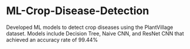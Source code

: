 # ML-Crop-Disease-Detection
Developed ML models to detect crop diseases using the PlantVillage dataset. Models include Decision Tree, Naive CNN, and ResNet CNN that achieved an accuracy rate of 99.44%

